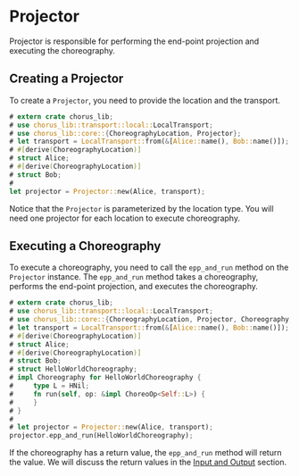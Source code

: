 # Projector

Projector is responsible for performing the end-point projection and executing the choreography.

## Creating a Projector

To create a `Projector`, you need to provide the location and the transport.

```rust
# extern crate chorus_lib;
# use chorus_lib::transport::local::LocalTransport;
# use chorus_lib::core::{ChoreographyLocation, Projector};
# let transport = LocalTransport::from(&[Alice::name(), Bob::name()]);
# #[derive(ChoreographyLocation)]
# struct Alice;
# #[derive(ChoreographyLocation)]
# struct Bob;
#
let projector = Projector::new(Alice, transport);
```

Notice that the `Projector` is parameterized by the location type. You will need one projector for each location to execute choreography.

## Executing a Choreography

To execute a choreography, you need to call the `epp_and_run` method on the `Projector` instance. The `epp_and_run` method takes a choreography, performs the end-point projection, and executes the choreography.

```rust
# extern crate chorus_lib;
# use chorus_lib::transport::local::LocalTransport;
# use chorus_lib::core::{ChoreographyLocation, Projector, Choreography, ChoreoOp, HNil};
# let transport = LocalTransport::from(&[Alice::name(), Bob::name()]);
# #[derive(ChoreographyLocation)]
# struct Alice;
# #[derive(ChoreographyLocation)]
# struct Bob;
# struct HelloWorldChoreography;
# impl Choreography for HelloWorldChoreography {
#     type L = HNil;
#     fn run(self, op: &impl ChoreoOp<Self::L>) {
#     }
# }
#
# let projector = Projector::new(Alice, transport);
projector.epp_and_run(HelloWorldChoreography);
```

If the choreography has a return value, the `epp_and_run` method will return the value. We will discuss the return values in the [Input and Output](./guide-input-and-output.md) section.

